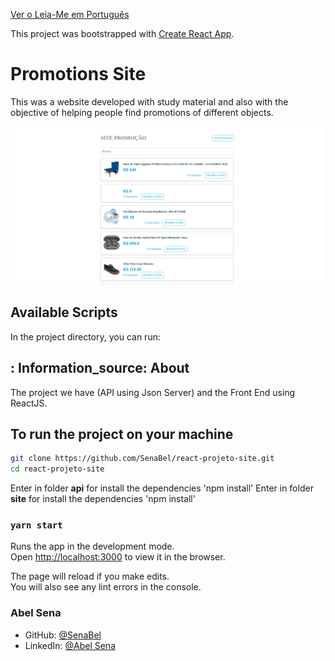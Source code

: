 [Ver o Leia-Me em Português](README-pt-br.md)

This project was bootstrapped with [Create React App](https://github.com/facebook/create-react-app).

# Promotions Site
This was a website developed with study material and also with the objective of helping people find promotions of different objects.

<div align="center">
    <img src="images/front.png" alt="pagina inicial do projeto web com react" />
</div>

## Available Scripts
In the project directory, you can run:

## : Information_source: About
The project we have (API using Json Server) and the Front End using ReactJS.

## To run the project on your machine
``` bash
git clone https://github.com/SenaBel/react-projeto-site.git
cd react-projeto-site
```
Enter in folder **api** for install the dependencies 'npm install'
Enter in folder **site** for install the dependencies 'npm install'

### `yarn start`

Runs the app in the development mode.<br />
Open [http://localhost:3000](http://localhost:3000) to view it in the browser.

The page will reload if you make edits.<br />
You will also see any lint errors in the console.

### Abel Sena

- GitHub: [@SenaBel](https://github.com/SenaBel)
- LinkedIn: [@Abel Sena](www.linkedin.com/in/abel-sena)

